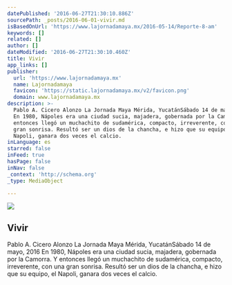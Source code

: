 ```yaml
---
datePublished: '2016-06-27T21:30:10.886Z'
sourcePath: _posts/2016-06-01-vivir.md
isBasedOnUrl: 'https://www.lajornadamaya.mx/2016-05-14/Reporte-8-am'
keywords: []
related: []
author: []
dateModified: '2016-06-27T21:30:10.460Z'
title: Vivir
app_links: []
publisher:
  url: 'https://www.lajornadamaya.mx'
  name: Lajornadamaya
  favicon: 'https://static.lajornadamaya.mx/v2/favicon.png'
  domain: www.lajornadamaya.mx
description: >-
  Pablo A. Cicero Alonzo La Jornada Maya Mérida, YucatánSábado 14 de mayo, 2016
  En 1980, Nápoles era una ciudad sucia, majadera, gobernada por la Camorra. Y
  entonces llegó un muchachito de sudamérica, compacto, irreverente, con una
  gran sonrisa. Resultó ser un dios de la chancha, e hizo que su equipo, el
  Napoli, ganara dos veces el calcio.
inLanguage: es
starred: false
inFeed: true
hasPage: false
inNav: false
_context: 'http://schema.org'
_type: MediaObject

---
```

<article style=""><img src="https://s3-us-west-2.amazonaws.com/the-grid-img/p/17308162794359cae43c32a1dba4fd5388033a5e.jpg" /><h1>Vivir</h1><p>Pablo A. Cicero Alonzo La Jornada Maya Mérida, YucatánSábado 14 de mayo, 2016 En 1980, Nápoles era una ciudad sucia, majadera, gobernada por la Camorra. Y entonces llegó un muchachito de sudamérica, compacto, irreverente, con una gran sonrisa. Resultó ser un dios de la chancha, e hizo que su equipo, el Napoli, ganara dos veces el calcio.</p></article>